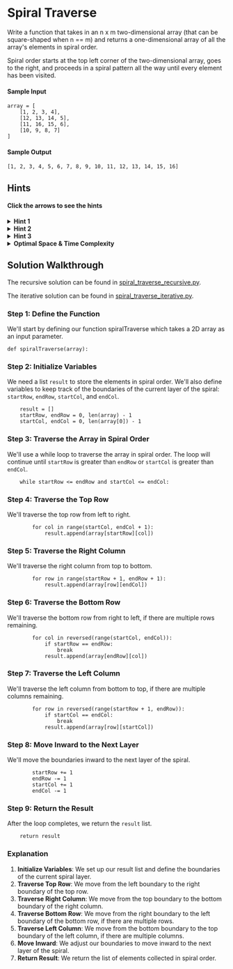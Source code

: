 # Spiral Traverse

Write a function that takes in an n x m two-dimensional array (that can be square-shaped when n == m) and returns a one-dimensional array of all the array's elements in spiral order.

Spiral order starts at the top left corner of the two-dimensional array, goes to the right, and proceeds in a spiral pattern all the way until every element has been visited.

#### Sample Input

```
array = [
    [1, 2, 3, 4], 
    [12, 13, 14, 5],
    [11, 16, 15, 6],
    [10, 9, 8, 7]
]
```

#### Sample Output

```
[1, 2, 3, 4, 5, 6, 7, 8, 9, 10, 11, 12, 13, 14, 15, 16]
```

## Hints

#### Click the arrows to see the hints

<details>
  <summary><b>Hint 1</b></summary>
You can think of the spiral that you have to traverse as a set of rectangle perimeters that progressively get smaller (i.e., that progressively move inwards in the two-dimensional array).
</details>

<details>
  <summary><b>Hint 2</b></summary>
Going off of Hint #1, declare four variables: a starting row, a starting column, an ending row, and an ending column. These four variables represent the bounds of the first rectangle perimeter in the spiral that you have to traverse. Traverse that perimeter using those bounds, and then move the bounds inwards. End your algorithm once the starting row passes the ending row or the starting column passes the ending column.
</details>

<details>
  <summary><b>Hint 3</b></summary>
You can solve this problem both iteratively and recursively following very similar logic.
</details>

<details>
  <summary><b>Optimal Space & Time Complexity</b></summary>
O(n) time | O(n) space - where n is the total number of elements in the array.
</details>

## Solution Walkthrough

The recursive solution can be found in [spiral_traverse_recursive.py](https://github.com/KellzCodes/python_interview/blob/main/Data-Structures-and-Algorithms/Arrays/Medium-Array-Algorithms/Spiral-Traverse/spiral_traverse_recursive.py).

The iterative solution can be found in [spiral_traverse_iterative.py](https://github.com/KellzCodes/python_interview/blob/main/Data-Structures-and-Algorithms/Arrays/Medium-Array-Algorithms/Spiral-Traverse/spiral_traverse_iterative.py).

### Step 1: Define the Function

We'll start by defining our function spiralTraverse which takes a 2D array as an input parameter.

```
def spiralTraverse(array):
```

### Step 2: Initialize Variables

We need a list `result` to store the elements in spiral order. We'll also define variables to keep track of the boundaries of the current layer of the spiral: `startRow`, `endRow`, `startCol`, and `endCol`.

```
    result = []
    startRow, endRow = 0, len(array) - 1
    startCol, endCol = 0, len(array[0]) - 1
```


### Step 3: Traverse the Array in Spiral Order

We'll use a while loop to traverse the array in spiral order. The loop will continue until `startRow` is greater than `endRow` or `startCol` is greater than `endCol`.

```
    while startRow <= endRow and startCol <= endCol:
```

### Step 4: Traverse the Top Row

We'll traverse the top row from left to right.

```
        for col in range(startCol, endCol + 1):
            result.append(array[startRow][col])
```

### Step 5: Traverse the Right Column

We'll traverse the right column from top to bottom.

```
        for row in range(startRow + 1, endRow + 1):
            result.append(array[row][endCol])
```

### Step 6: Traverse the Bottom Row

We'll traverse the bottom row from right to left, if there are multiple rows remaining.

```
        for col in reversed(range(startCol, endCol)):
            if startRow == endRow:
                break
            result.append(array[endRow][col])
```

### Step 7: Traverse the Left Column

We'll traverse the left column from bottom to top, if there are multiple columns remaining.

```
        for row in reversed(range(startRow + 1, endRow)):
            if startCol == endCol:
                break
            result.append(array[row][startCol])
```

### Step 8: Move Inward to the Next Layer

We'll move the boundaries inward to the next layer of the spiral.

```
        startRow += 1
        endRow -= 1
        startCol += 1
        endCol -= 1
```

### Step 9: Return the Result

After the loop completes, we return the `result` list.

```
    return result
```

### Explanation

1. **Initialize Variables**: We set up our result list and define the boundaries of the current spiral layer.
2. **Traverse Top Row**: We move from the left boundary to the right boundary of the top row.
3. **Traverse Right Column**: We move from the top boundary to the bottom boundary of the right column.
4. **Traverse Bottom Row**: We move from the right boundary to the left boundary of the bottom row, if there are multiple rows.
5. **Traverse Left Column**: We move from the bottom boundary to the top boundary of the left column, if there are multiple columns.
6. **Move Inward**: We adjust our boundaries to move inward to the next layer of the spiral.
7. **Return Result**: We return the list of elements collected in spiral order.
